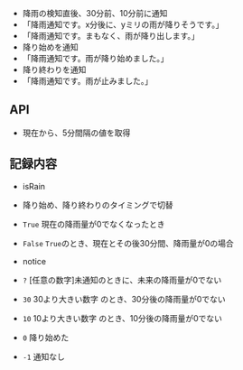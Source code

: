 * 降雨の検知直後、30分前、10分前に通知
 * 「降雨通知です。x分後に、yミリの雨が降りそうです。」
 * 「降雨通知です。まもなく、雨が降り出します。」
* 降り始めを通知
 * 「降雨通知です。雨が降り始めました。」
* 降り終わりを通知
 * 「降雨通知です。雨が止みました。」

## API
* 現在から、5分間隔の値を取得

## 記録内容
* isRain
 * 降り始め、降り終わりのタイミングで切替
 * `True`  現在の降雨量が0でなくなったとき
 * `False` `True`のとき、現在とその後30分間、降雨量が0の場合

* notice
 * `?`   [任意の数字]未通知のときに、未来の降雨量が0でない
 * `30` 30より大きい数字 のとき、30分後の降雨量が0でない
 * `10` 10より大きい数字 のとき、10分後の降雨量が0でない
 * `0`  降り始めた
 * `-1` 通知なし
